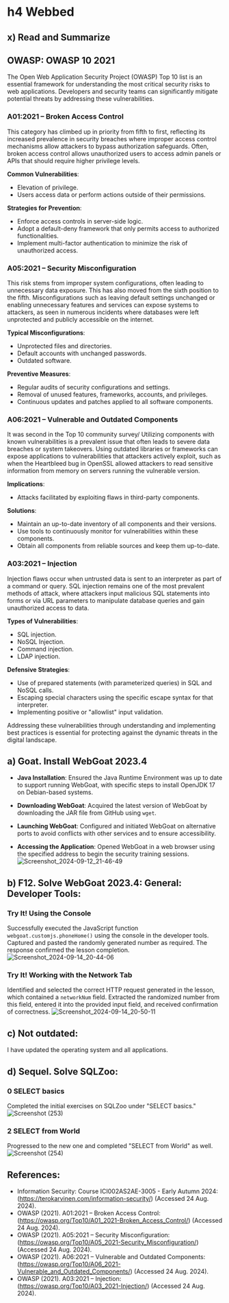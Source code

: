 # h4 Webbed
## x) Read and Summarize 
## OWASP: OWASP 10 2021
The Open Web Application Security Project (OWASP) Top 10 list is an essential framework for understanding the most critical security risks to web applications. Developers and security teams can significantly mitigate potential threats by addressing these vulnerabilities. 

### A01:2021 – Broken Access Control
This category has climbed up in priority from fifth to first, reflecting its increased prevalence in security breaches where improper access control mechanisms allow attackers to bypass authorization safeguards. Often, broken access control allows unauthorized users to access admin panels or APIs that should require higher privilege levels.

**Common Vulnerabilities**:
  - Elevation of privilege.
  - Users access data or perform actions outside of their permissions.
    
  **Strategies for Prevention**:
  - Enforce access controls in server-side logic.
  - Adopt a default-deny framework that only permits access to authorized functionalities.
  - Implement multi-factor authentication to minimize the risk of unauthorized access.

### A05:2021 – Security Misconfiguration
This risk stems from improper system configurations, often leading to unnecessary data exposure. This has also moved from the sixth position to the fifth. Misconfigurations such as leaving default settings unchanged or enabling unnecessary features and services can expose systems to attackers, as seen in numerous incidents where databases were left unprotected and publicly accessible on the internet.

**Typical Misconfigurations**:
  - Unprotected files and directories.
  - Default accounts with unchanged passwords.
  - Outdated software.
    
**Preventive Measures**:
  - Regular audits of security configurations and settings.
  - Removal of unused features, frameworks, accounts, and privileges.
  - Continuous updates and patches applied to all software components.

### A06:2021 – Vulnerable and Outdated Components
It was second in the Top 10 community survey/ Utilizing components with known vulnerabilities is a prevalent issue that often leads to severe data breaches or system takeovers. Using outdated libraries or frameworks can expose applications to vulnerabilities that attackers actively exploit, such as when the Heartbleed bug in OpenSSL allowed attackers to read sensitive information from memory on servers running the vulnerable version.

**Implications**: 
- Attacks facilitated by exploiting flaws in third-party components.
  
**Solutions**:
  - Maintain an up-to-date inventory of all components and their versions.
  - Use tools to continuously monitor for vulnerabilities within these components.
  - Obtain all components from reliable sources and keep them up-to-date.

### A03:2021 – Injection
Injection flaws occur when untrusted data is sent to an interpreter as part of a command or query. SQL injection remains one of the most prevalent methods of attack, where attackers input malicious SQL statements into forms or via URL parameters to manipulate database queries and gain unauthorized access to data.

**Types of Vulnerabilities**:
  - SQL injection.
  - NoSQL Injection.
  - Command injection.
  - LDAP injection.
    
**Defensive Strategies**:
  - Use of prepared statements (with parameterized queries) in SQL and NoSQL calls.
  - Escaping special characters using the specific escape syntax for that interpreter.
  - Implementing positive or "allowlist" input validation.

Addressing these vulnerabilities through understanding and implementing best practices is essential for protecting against the dynamic threats in the digital landscape.

## a) Goat. Install WebGoat 2023.4

- **Java Installation**: Ensured the Java Runtime Environment was up to date to support running WebGoat, with specific steps to install OpenJDK 17 on Debian-based systems.

- **Downloading WebGoat**: Acquired the latest version of WebGoat by downloading the JAR file from GitHub using `wget`.

- **Launching WebGoat**: Configured and initiated WebGoat on alternative ports to avoid conflicts with other services and to ensure accessibility.

- **Accessing the Application**: Opened WebGoat in a web browser using the specified address to begin the security training sessions.
![Screenshot_2024-09-12_21-46-49](https://github.com/user-attachments/assets/5b6e54ad-a95d-4614-9547-5c8abcd59003)

## b) F12. Solve WebGoat 2023.4: General: Developer Tools:

### Try It! Using the Console
Successfully executed the JavaScript function `webgoat.customjs.phoneHome()` using the console in the developer tools. Captured and pasted the randomly generated number as required. The response confirmed the lesson completion.
![Screenshot_2024-09-14_20-44-06](https://github.com/user-attachments/assets/36778bca-72b8-429e-9115-22f6308a676c)

### Try It! Working with the Network Tab
Identified and selected the correct HTTP request generated in the lesson, which contained a `networkNum` field. Extracted the randomized number from this field, entered it into the provided input field, and received confirmation of correctness.
![Screenshot_2024-09-14_20-50-11](https://github.com/user-attachments/assets/dab1dba8-5897-4166-b2c5-a90376d1ea4a)


## c) Not outdated:
I have updated the operating system and all applications.

## d) Sequel. Solve SQLZoo:
### 0 SELECT basics
Completed the initial exercises on SQLZoo under "SELECT basics." 
![Screenshot (253)](https://github.com/user-attachments/assets/44c401c0-099a-44ef-ab49-4b32dadb3596)

### 2 SELECT from World
Progressed to the new one and completed "SELECT from World" as well.
![Screenshot (254)](https://github.com/user-attachments/assets/6d5232ae-f017-411d-805e-11be617590e4)


## References:
- Information Security: Course ICI002AS2AE-3005 - Early Autumn 2024: (https://terokarvinen.com/information-security/) (Accessed 24 Aug. 2024).
- OWASP (2021). A01:2021 – Broken Access Control: (https://owasp.org/Top10/A01_2021-Broken_Access_Control/) (Accessed 24 Aug. 2024).
- OWASP (2021). A05:2021 – Security Misconfiguration: (https://owasp.org/Top10/A05_2021-Security_Misconfiguration/) (Accessed 24 Aug. 2024).
- OWASP (2021). A06:2021 – Vulnerable and Outdated Components: (https://owasp.org/Top10/A06_2021-Vulnerable_and_Outdated_Components/) (Accessed 24 Aug. 2024).
- OWASP (2021). A03:2021 – Injection: (https://owasp.org/Top10/A03_2021-Injection/) (Accessed 24 Aug. 2024).
